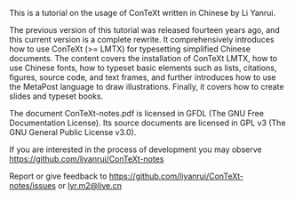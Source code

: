 This is a tutorial on the usage of ConTeXt written in Chinese by Li Yanrui.

The previous version of this tutorial was released fourteen years ago, and this current version is a complete rewrite. It comprehensively introduces how to use ConTeXt (>= LMTX) for typesetting simplified Chinese documents. The content covers the installation of ConTeXt LMTX, how to use Chinese fonts, how to typeset basic elements such as lists, citations, figures, source code, and text frames, and further introduces how to use the MetaPost language to draw illustrations. Finally, it covers how to create slides and typeset books.

The document ConTeXt-notes.pdf is licensed in GFDL (The GNU Free Documentation License). Its source documents are licensed in GPL v3 (The GNU General Public License v3.0). 

If you are interested in the process of development you may observe https://github.com/liyanrui/ConTeXt-notes

Report or give feedback to https://github.com/liyanrui/ConTeXt-notes/issues or lyr.m2@live.cn

